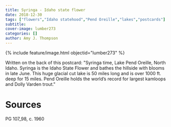 ```yaml
---
title: Syringa - Idaho state flower
date: 2018-12-30
tags: ["flowers","Idaho statehood","Pend Oreille","lakes","postcards"]
subtitle: 
cover-image: lumber273
categories: []
author: Amy J. Thompson
---
```


{% include feature/image.html objectid="lumber273" %}

Written on the back of this postcard: "Syringa time, Lake Pend Oreille, North Idaho. Syringa is the Idaho State Flower and bathes the hillside with blooms in late June. This huge glacial cut lake is 50 miles long and is over 1000 ft. deep for 15 miles. Pend Oreille holds the world’s record for largest kamloops and Dolly Varden trout."

# Sources

PG 107_98, c. 1960
